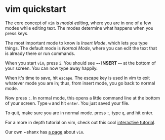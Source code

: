 # vim quickstart

The core concept of `vim` is _modal editing_, where you are in one of a few
modes while editing text. The modes determine what happens when you press
keys.

The most important mode to know is _Insert Mode_, which lets you type things.
The default mode is _Normal Mode_, where you can edit the text that is already
there or run commands.

When you start `vim`, press `i`. You should see **-- INSERT --** at the bottom
of your screen. You can now type away happily.

When it's time to save, hit `escape`. The escape key is used in vim to exit
whatever mode you are in; thus, from insert mode, you go back to normal mode.

Now press `:`. In normal mode, this opens a little command line at the bottom
of your screen. Type `w` and hit `enter`. You just saved your file.

To quit, make sure you are in normal mode. press `:`, type `q`, and hit enter.

For a more in depth tutorial on vim, check out this cool [interactive
tutorial](http://www.openvim.com/).

Our own ~shanx has [a page](/~shanx/vim.html#TIL) about `vim`.
